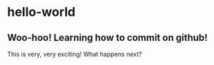 # hello-world

## Woo-hoo!  Learning how to commit on github!

This is very, very exciting!  What happens next?
